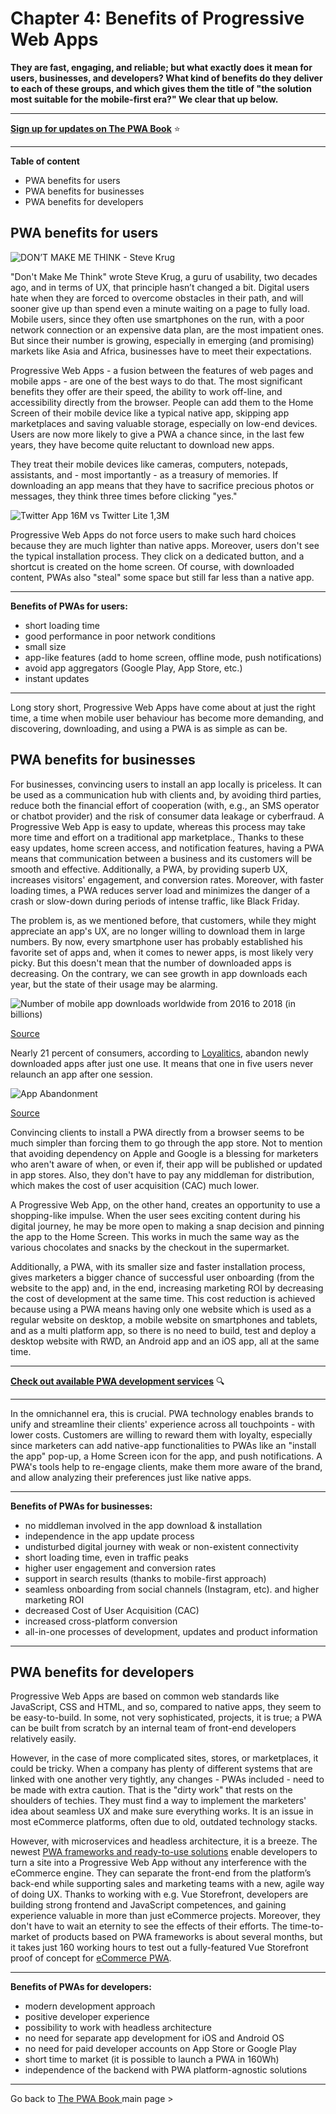 # Chapter 4: Benefits of Progressive Web Apps

**They are fast, engaging, and reliable; but what exactly does it mean for users, businesses, and developers? What kind of benefits do they deliver to each of these groups, and which gives them the title of "the solution most suitable for the mobile-first era?" We clear that up below.**

------

**[Sign up for updates on The PWA Book](https://divante.com/pwabook#form)** ⭐️   

------
 
**Table of content**

- PWA benefits for users
- PWA benefits for businesses
- PWA benefits for developers


## PWA benefits for users

![DON’T MAKE ME THINK - Steve Krug](/pwabook/chapter/assets/Chapter_4.png)

 "Don't Make Me Think" wrote Steve Krug, a guru of usability, two decades ago, and in terms of UX, that principle hasn’t changed a bit. Digital users hate when they are forced to overcome obstacles in their path, and will sooner give up than spend even a minute waiting on a page to fully load. Mobile users, since they often use smartphones on the run, with a poor network connection or an expensive data plan, are the most impatient ones. But since their number is growing, especially in emerging (and promising) markets like Asia and Africa, businesses have to meet their expectations.

Progressive Web Apps - a fusion between the features of web pages and mobile apps - are one of the best ways to do that. The most significant benefits they offer are their speed, the ability to work off-line, and accessibility directly from the browser. People can add them to the Home Screen of their mobile device like a typical native app, skipping app marketplaces and saving valuable storage, especially on low-end devices. Users are now more likely to give a PWA a chance since, in the last few years, they have become quite reluctant to download new apps.

They treat their mobile devices like cameras, computers, notepads, assistants, and - most importantly - as a treasury of memories. If downloading an app means that they have to sacrifice precious photos or messages, they think three times before clicking "yes."

![Twitter App 16M vs Twitter Lite 1,3M](/pwabook/chapter/assets/Chapter_4.1.png)  

Progressive Web Apps do not force users to make such hard choices because they are much lighter than native apps. Moreover, users don't see the typical installation process. They click on a dedicated button, and a shortcut is created on the home screen. Of course, with downloaded content, PWAs also "steal" some space but still far less than a native app.

----

**Benefits of PWAs for users:**

-   short loading time
-   good performance in poor network conditions
-   small size
-   app-like features (add to home screen, offline mode, push notifications)
-   avoid app aggregators (Google Play, App Store, etc.)
-   instant updates
    
----

Long story short, Progressive Web Apps have come about at just the right time, a time when mobile user behaviour has become more demanding, and discovering, downloading, and using a PWA is as simple as can be.

## PWA benefits for businesses

For businesses, convincing users to install an app locally is priceless. It can be used as a communication hub with clients and, by avoiding third parties, reduce both the financial effort of cooperation (with, e.g., an SMS operator or chatbot provider) and the risk of consumer data leakage or cyberfraud. A Progressive Web App is easy to update, whereas this process may take more time and effort on a traditional app marketplace., Thanks to these easy updates, home screen access, and notification features, having a PWA means that communication between a business and its customers will be smooth and effective. Additionally, a PWA, by providing superb UX, increases visitors' engagement, and conversion rates. Moreover, with faster loading times, a PWA reduces server load and minimizes the danger of a crash or slow-down during periods of intense traffic, like Black Friday.

The problem is, as we mentioned before, that customers, while they might appreciate an app's UX, are no longer willing to download them in large numbers. By now, every smartphone user has probably established his favorite set of apps and, when it comes to newer apps, is most likely very picky. But this doesn't mean that the number of downloaded apps is decreasing. On the contrary, we can see growth in app downloads each year, but the state of their usage may be alarming.

  
![Number of mobile app downloads worldwide from 2016 to 2018 (in billions)](/pwabook/chapter/assets/Chapter_4.2.png)

[Source](https://www.statista.com/statistics/271644/worldwide-free-and-paid-mobile-app-store-downloads/)

  

Nearly 21 percent of consumers, according to [Loyalitics](http://info.localytics.com/blog/21-percent-of-users-abandon-apps-after-one-use), abandon newly downloaded apps after just one use. It means that one in five users never relaunch an app after one session.

  

![App Abandonment](/pwabook/chapter/assets/Chapter_4.3.png)

[Source](http://info.localytics.com/blog/21-percent-of-users-abandon-apps-after-one-use)

  

Convincing clients to install a PWA directly from a browser seems to be much simpler than forcing them to go through the app store. Not to mention that avoiding dependency on Apple and Google is a blessing for marketers who aren't aware of when, or even if, their app will be published or updated in app stores. Also, they don't have to pay any middleman for distribution, which makes the cost of user acquisition (CAC) much lower.

  

A Progressive Web App, on the other hand, creates an opportunity to use a shopping-like impulse. When the user sees exciting content during his digital journey, he may be more open to making a snap decision and pinning the app to the Home Screen. This works in much the same way as the various chocolates and snacks by the checkout in the supermarket.

  

Additionally, a PWA, with its smaller size and faster installation process, gives marketers a bigger chance of successful user onboarding (from the website to the app) and, in the end, increasing marketing ROI by decreasing the cost of development at the same time. This cost reduction is achieved because using a PWA means having only one website which is used as a regular website on desktop, a mobile website on smartphones and tablets, and as a multi platform app, so there is no need to build, test and deploy a desktop website with RWD, an Android app and an iOS app, all at the same time.

---

 **[Check out available PWA development services](https://divante.com/services/progressive-web-apps)** 🔍

---
In the omnichannel era, this is crucial. PWA technology enables brands to unify and streamline their clients' experience across all touchpoints - with lower costs. Customers are willing to reward them with loyalty, especially since marketers can add native-app functionalities to PWAs like an "install the app" pop-up, a Home Screen icon for the app, and push notifications. A PWA's tools help to re-engage clients, make them more aware of the brand, and allow analyzing their preferences just like native apps.

  
----

**Benefits of PWAs for businesses:**

-   no middleman involved in the app download & installation
-   independence in the app update process
-   undisturbed digital journey with weak or non-existent connectivity
-   short loading time, even in traffic peaks
-   higher user engagement and conversion rates
-   support in search results (thanks to mobile-first approach)
-   seamless onboarding from social channels (Instagram, etc). and higher marketing ROI
-   decreased Cost of User Acquisition (CAC)
-   increased cross-platform conversion
-   all-in-one processes of development, updates and product information
    
----
  

## PWA benefits for developers

Progressive Web Apps are based on common web standards like JavaScript, CSS and HTML, and so, compared to native apps, they seem to be easy-to-build. In some, not very sophisticated, projects, it is true; a PWA can be built from scratch by an internal team of front-end developers relatively easily.

However, in the case of more complicated sites, stores, or marketplaces, it could be tricky. When a company has plenty of different systems that are linked with one another very tightly, any changes - PWAs included - need to be made with extra caution. That is the "dirty work" that rests on the shoulders of techies. They must find a way to implement the marketers' idea about seamless UX and make sure everything works. It is an issue in most eCommerce platforms, often due to old, outdated technology stacks.

However, with microservices and headless architecture, it is a breeze. The newest [PWA frameworks and ready-to-use solutions](https://divante.com/blog/pwa-solutions-for-ecommerce-comparison/) enable developers to turn a site into a Progressive Web App without any interference with the eCommerce engine. They can separate the front-end from the platform’s back-end while supporting sales and marketing teams with a new, agile way of doing UX. Thanks to working with e.g. Vue Storefront, developers are building strong frontend and JavaScript competences, and gaining experience valuable in more than just eCommerce projects. Moreover, they don't have to wait an eternity to see the effects of their efforts. The time-to-market of products based on PWA frameworks is about several months, but it takes just 160 working hours to test out a fully-featured Vue Storefront proof of concept for [eCommerce PWA](vuestorefront.io).

  
----
 

**Benefits of PWAs for developers:**

-   modern development approach
-   positive developer experience
-   possibility to work with headless architecture
-   no need for separate app development for iOS and Android OS
-   no need for paid developer accounts on App Store or Google Play
-   short time to market (it is possible to launch a PWA in 160Wh)
-   independence of the backend with PWA platform-agnostic solutions
    

---
Go back to [The PWA Book ](https://divante.com/pwabook) main page >